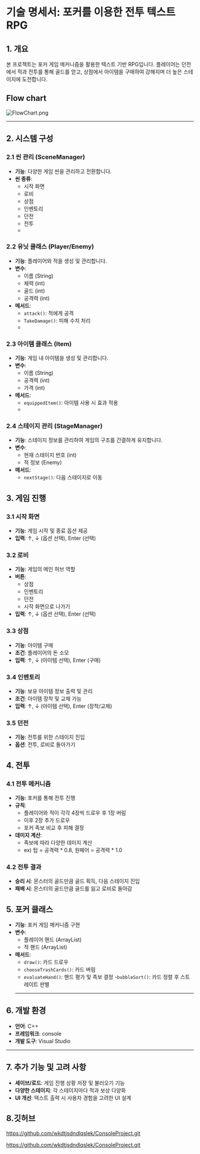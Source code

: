 # 기술 명세서: 포커를 이용한 전투 텍스트 RPG

## 1. 개요

본 프로젝트는 포커 게임 메커니즘을 활용한 텍스트 기반 RPG입니다. 플레이어는 던전에서 적과 전투를 통해 골드를 얻고, 상점에서 아이템을 구매하여 강해지며 더 높은 스테이지에 도전합니다.

## Flow chart

![FlowChart.png](https://prod-files-secure.s3.us-west-2.amazonaws.com/68a29e8f-e221-4ae6-8efa-8574f019ed4c/aece1e30-6e7e-41f1-b054-3304741a58f8/FlowChart.png)

---

## 2. 시스템 구성

### 2.1 씬 관리 (SceneManager)

- **기능**: 다양한 게임 씬을 관리하고 전환합니다.
- **씬 종류**:
    - 시작 화면
    - 로비
    - 상점
    - 인벤토리
    - 던전
    - 전투
    - 

### 2.2 유닛 클래스 (Player/Enemy)

- **기능**: 플레이어와 적을 생성 및 관리합니다.
- **변수**:
    - 이름 (String)
    - 체력 (int)
    - 골드 (int)
    - 공격력 (int)
- **메서드**:
    - `attack()`: 적에게 공격
    - `TakeDamage()`: 피해 수치 처리
    - 

### 2.3 아이템 클래스 (Item)

- **기능**: 게임 내 아이템을 생성 및 관리합니다.
- **변수**:
    - 이름 (String)
    - 공격력 (int)
    - 가격 (int)
- **메서드**:
    - `equippedItem()`: 아이템 사용 시 효과 적용
    - 

### 2.4 스테이지 관리 (StageManager)

- **기능**: 스테이지 정보를 관리하여 게임의 구조를 간결하게 유지합니다.
- **변수**:
    - 현재 스테이지 번호 (int)
    - 적 정보 (Enemy)
- **메서드**:
    - `nextStage()`: 다음 스테이지로 이동
    

## 3. 게임 진행

### 3.1 시작 화면

- **기능**: 게임 시작 및 종료 옵션 제공
- **입력**: ↑, ↓ (옵션 선택), Enter (선택)

### 3.2 로비

- **기능**: 게임의 메인 허브 역할
- **버튼**:
    - 상점
    - 인벤토리
    - 던전
    - 시작 화면으로 나가기
- **입력**: ↑, ↓ (옵션 선택), Enter (선택)

### 3.3 상점

- **기능**: 아이템 구매
- **조건**: 플레이어의 돈 소모
- **입력**: ↑, ↓ (아이템 선택), Enter (구매)

### 3.4 인벤토리

- **기능**: 보유 아이템 정보 출력 및 관리
- **조건**: 아이템 장착 및 교체 가능
- **입력**: ↑, ↓ (아이템 선택), Enter (장착/교체)

### 3.5 던전

- **기능**: 전투를 위한 스테이지 진입
- **옵션**: 전투, 로비로 돌아가기

## 4. 전투

### 4.1 전투 메커니즘

- **기능**: 포커를 통해 전투 진행
- **규칙**:
    - 플레이어와 적이 각각 4장씩 드로우 후 1장 버림
    - 이후 2장 추가 드로우
    - 포커 족보 비교 후 피해 결정
- **데미지 계산**:
    - 족보에 따라 다양한 데미지 계산
    - ex) 탑 = 공격력 * 0.8, 원페어 = 공격력 * 1.0

### 4.2 전투 결과

- **승리 시**: 몬스터의 골드만큼 골드 획득, 다음 스테이지 진입
- **패배 시**: 몬스터의 골드만큼 골드를 잃고 로비로 돌아감

## 5. 포커 클래스

- **기능**: 포커 게임 메커니즘 구현
- **변수**:
    - 플레이어 핸드 (ArrayList<Card>)
    - 적 핸드 (ArrayList<Card>)
- **메서드**:
    - `draw()`: 카드 드로우
    - `chooseTrashCards()`: 카드 버림
    - `evaluateHand()`: 핸드 평가 및 족보 결정
    -`bubbleSort()`: 카드 정렬 후 스트레이트 판별
    ---
    

## 6. 개발 환경

- **언어**: C++
- **프레임워크**: console
- **개발 도구**: Visual Studio

---

## 7. 추가 기능 및 고려 사항

- **세이브/로드**: 게임 진행 상황 저장 및 불러오기 기능
- **다양한 스테이지**: 각 스테이지마다 적과 보상 다양화
- **UI 개선**: 텍스트 출력 시 사용자 경험을 고려한 UI 설계

## 8.깃허브

https://github.com/wkdtjsdndlqslek/ConsoleProject.git

https://github.com/wkdtjsdndlqslek/ConsoleProject.git